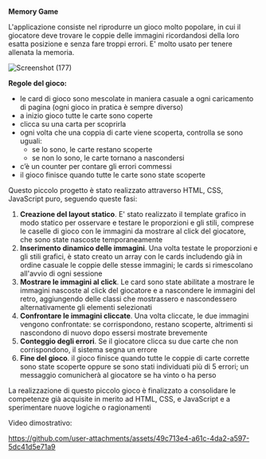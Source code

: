 **Memory Game**

L'applicazione consiste nel riprodurre un gioco molto popolare, in cui il giocatore deve trovare le coppie delle immagini ricordandosi della loro esatta posizione e senza fare troppi errori. E' molto usato per tenere allenata la memoria.

![Screenshot (177)](https://github.com/user-attachments/assets/3db3c377-18bc-4048-9a75-cc8178ecc545)


**Regole del gioco:**

- le card di gioco sono mescolate in maniera casuale a ogni caricamento di pagina (ogni gioco in pratica è sempre diverso)
- a inizio gioco tutte le carte sono coperte
- clicca su una carta per scoprirla
- ogni volta che una coppia di carte viene scoperta, controlla se sono uguali:
    - se lo sono, le carte restano scoperte
    - se non lo sono, le carte tornano a nascondersi
- c’è un counter per contare gli errori commessi
- il gioco finisce quando tutte le carte sono state scoperte

Questo piccolo progetto è stato realizzato attraverso HTML, CSS, JavaScript puro, seguendo queste fasi:

1) **Creazione del layout statico**. E' stato realizzato il template grafico in modo statico per osservare e testare le proporzioni e gli stili, comprese le caselle di gioco con le immagini da mostrare al click del giocatore, che sono state nascoste temporaneamente
2) **Inserimento dinamico delle immagini**. Una volta testate le proporzioni e gli stili grafici, è stato creato un array con le cards includendo già in ordine casuale le coppie delle stesse immagini; le cards si rimescolano all'avvio di ogni sessione
3) **Mostrare le immagini al click**. Le card sono state abilitate a mostrare le immagini nascoste al click del giocatore e a nascondere le immagini del retro, aggiungendo delle classi che mostrassero e nascondessero alternativamente gli elementi selezionati
4) **Confrontare le immagini cliccate**. Una volta cliccate, le due immagini vengono confrontate: se corrispondono, restano scoperte, altrimenti si nascondono di nuovo dopo essersi mostrate brevemente
5) **Conteggio degli errori**. Se il giocatore clicca su due carte che non corrispondono, il sistema segna un errore
6) **Fine del gioco**. il gioco finisce quando tutte le coppie di carte corrette sono state scoperte oppure se sono stati individuati più di 5 errori; un messaggio comunicherà al giocatore se ha vinto o ha perso

La realizzazione di questo piccolo gioco è finalizzato a consolidare le competenze già acquisite in merito ad HTML, CSS, e JavaScript e a sperimentare nuove logiche o ragionamenti

Video dimostrativo:

https://github.com/user-attachments/assets/49c713e4-a61c-4da2-a597-5dc41d5e71a9


